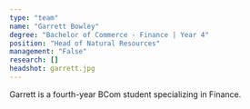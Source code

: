 ```yaml
---
type: "team"
name: "Garrett Bowley"
degree: "Bachelor of Commerce - Finance | Year 4"
position: "Head of Natural Resources"
management: "False"
research: []
headshot: garrett.jpg
---
```


Garrett is a fourth-year BCom student specializing in Finance.
